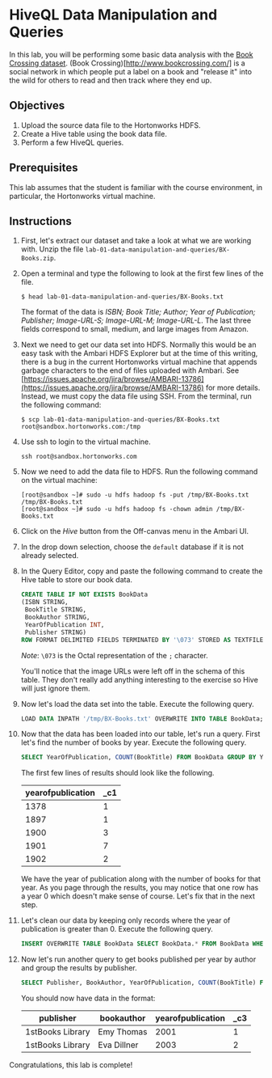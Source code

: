 # HiveQL Data Manipulation and Queries

In this lab, you will be performing some basic data analysis with the [Book Crossing dataset](http://www2.informatik.uni-freiburg.de/~cziegler/BX/). (Book Crossing)[http://www.bookcrossing.com/] is a social network in which people put a label on a book and "release it" into the wild for others to read and then track where they end up.

## Objectives

1. Upload the source data file to the Hortonworks HDFS.
2. Create a Hive table using the book data file.
3. Perform a few HiveQL queries.

## Prerequisites

This lab assumes that the student is familiar with the course environment, in particular, the Hortonworks virtual machine.

## Instructions

1. First, let's extract our dataset and take a look at what we are working with. Unzip the file `lab-01-data-manipulation-and-queries/BX-Books.zip`.

2. Open a terminal and type the following to look at the first few lines of the file.

    ```shell
    $ head lab-01-data-manipulation-and-queries/BX-Books.txt
    ```

    The format of the data is *ISBN; Book Title; Author; Year of Publication; Publisher; Image-URL-S; Image-URL-M; Image-URL-L*. The last three fields correspond to small, medium, and large images from Amazon.

3. Next we need to get our data set into HDFS. Normally this would be an easy task with the Ambari HDFS Explorer but at the time of this writing, there is a bug in the current Hortonworks virtual machine that appends garbage characters to the end of files uploaded with Ambari. See [https://issues.apache.org/jira/browse/AMBARI-13786](https://issues.apache.org/jira/browse/AMBARI-13786) for more details. Instead, we must copy the data file using SSH. From the terminal, run the following command:

    ```shell
    $ scp lab-01-data-manipulation-and-queries/BX-Books.txt root@sandbox.hortonworks.com:/tmp
    ```

3. Use ssh to login to the virtual machine.

    ```shell
    ssh root@sandbox.hortonworks.com
    ```

4. Now we need to add the data file to HDFS. Run the following command on the virtual machine:

    ```shell
    [root@sandbox ~]# sudo -u hdfs hadoop fs -put /tmp/BX-Books.txt /tmp/BX-Books.txt
    [root@sandbox ~]# sudo -u hdfs hadoop fs -chown admin /tmp/BX-Books.txt
    ```

5. Click on the *Hive* button from the Off-canvas menu in the Ambari UI.

6. In the drop down selection, choose the `default` database if it is not already selected.

7. In the Query Editor, copy and paste the following command to create the Hive table to store our book data.

    ```sql
    CREATE TABLE IF NOT EXISTS BookData
    (ISBN STRING,
     BookTitle STRING,
     BookAuthor STRING,
     YearOfPublication INT,
     Publisher STRING)
    ROW FORMAT DELIMITED FIELDS TERMINATED BY '\073' STORED AS TEXTFILE;
    ```

    *Note*: `\073` is the Octal representation of the `;` character.

    You'll notice that the image URLs were left off in the schema of this table. They don't really add anything interesting to the exercise so Hive will just ignore them.

8. Now let's load the data set into the table. Execute the following query.

    ```sql
    LOAD DATA INPATH '/tmp/BX-Books.txt' OVERWRITE INTO TABLE BookData;
    ```

9. Now that the data has been loaded into our table, let's run a query. First let's find the number of books by year. Execute the following query.

    ```sql
    SELECT YearOfPublication, COUNT(BookTitle) FROM BookData GROUP BY YearOfPublication;
    ```

    The first few lines of results should look like the following.

    yearofpublication | _c1
    ----------------- | ---
    1378              | 1
    1897              | 1
    1900              | 3
    1901              | 7
    1902              | 2

    We have the year of publication along with the number of books for that year. As you page through the results, you may notice that one row has a year 0 which doesn't make sense of course. Let's fix that in the next step.

10. Let's clean our data by keeping only records where the year of publication is greater than 0. Execute the following query.

    ```sql
    INSERT OVERWRITE TABLE BookData SELECT BookData.* FROM BookData WHERE YearOfPublication > 0;
    ```

11. Now let's run another query to get books published per year by author and group the results by publisher.

    ```sql
    SELECT Publisher, BookAuthor, YearOfPublication, COUNT(BookTitle) FROM BookData GROUP BY Publisher, BookAuthor, YearOfPublication;
    ```

    You should now have data in the format:

    publisher | bookauthor | yearofpublication | _c3
    ----------|------------|-------------------|----
    1stBooks Library | Emy Thomas | 2001 | 1
    1stBooks Library | Eva Dillner | 2003 | 2

Congratulations, this lab is complete!
